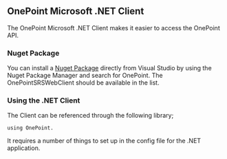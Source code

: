 ## OnePoint Microsoft .NET Client

The OnePoint Microsoft .NET Client makes it easier to access the OnePoint API.

### Nuget Package
You can install a [Nuget Package](https://www.nuget.org/packages/OnePointSRSWebClient/) directly from Visual Studio by using
the Nuget Package Manager and search for OnePoint. The OnePointSRSWebClient should be available in the list.

### Using the .NET Client
The Client can be referenced through the following library;
```
using OnePoint.
```

It requires a number of things to set up in the config file for the .NET application.
